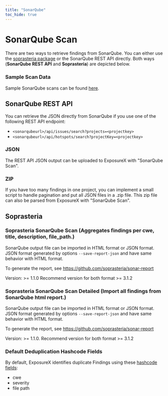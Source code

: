 ```yaml
---
title: "SonarQube"
toc_hide: true
---
```

# SonarQube Scan
There are two ways to retrieve findings from SonarQube. You can either use the [soprasteria package](https://github.com/soprasteria/sonar-report) or the SonarQube REST API directly. 
Both ways (**SonarQube REST API** and **Soprasteria**) are depicted below. 

### Sample Scan Data
Sample SonarQube scans can be found [here](https://github.com/ExposureX/django-ExposureX/tree/master/unittests/scans/sonarqube).

## SonarQube REST API 
You can retrieve the JSON directly from SonarQube if you use one of the following REST API endpoint:  
- `<sonarqubeurl>/api/issues/search?projects=<projectkey>`
- `<sonarqubeurl>/api/hotspots/search?projectKey=<projectkey>`

### JSON
The REST API JSON output can be uploaded to ExposureX with "SonarQube Scan". 

### ZIP
If you have too many findings in one project, you can implement a small script to handle pagination and put all JSON files in a .zip file. This zip file can also be parsed from ExposureX with "SonarQube Scan". 

## Soprasteria
### Soprasteria SonarQube Scan (Aggregates findings per cwe, title, description, file\_path.)

SonarQube output file can be imported in HTML format or JSON format. JSON format generated by options `--save-report-json` and have same behavior with HTML format.

To generate the report, see
<https://github.com/soprasteria/sonar-report>

Version: \>= 1.1.0
Recommend version for both format \>= 3.1.2

### Soprasteria SonarQube Scan Detailed (Import all findings from SonarQube html report.)

SonarQube output file can be imported in HTML format or JSON format. JSON format generated by options `--save-report-json` and have same behavior with HTML format.

To generate the report, see
<https://github.com/soprasteria/sonar-report>

Version: \>= 1.1.0.
Recommend version for both format \>= 3.1.2

### Default Deduplication Hashcode Fields
By default, ExposureX identifies duplicate Findings using these [hashcode fields](https://docs.exposurex.com/en/working_with_findings/finding_deduplication/about_deduplication/):

- cwe
- severity
- file path
